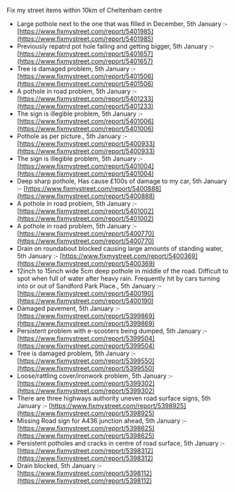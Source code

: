 Fix my street items within 10km of Cheltenham centre

<!-- fix_marker starts -->

- Large pothole next to the one that was filled in December, 5th January :- [https://www.fixmystreet.com/report/5401985](https://www.fixmystreet.com/report/5401985)
- Previously repatrd pot hole failing and getting bigger, 5th January :- [https://www.fixmystreet.com/report/5401657](https://www.fixmystreet.com/report/5401657)
- Tree is damaged problem, 5th January :- [https://www.fixmystreet.com/report/5401506](https://www.fixmystreet.com/report/5401506)
- A pothole in road problem, 5th January :- [https://www.fixmystreet.com/report/5401233](https://www.fixmystreet.com/report/5401233)
- The sign is illegible problem, 5th January :- [https://www.fixmystreet.com/report/5401006](https://www.fixmystreet.com/report/5401006)
- Pothole as per picture., 5th January :- [https://www.fixmystreet.com/report/5400933](https://www.fixmystreet.com/report/5400933)
- The sign is illegible problem, 5th January :- [https://www.fixmystreet.com/report/5401004](https://www.fixmystreet.com/report/5401004)
- Deep sharp pothole, Has cause £100s of damage to my car, 5th January :- [https://www.fixmystreet.com/report/5400888](https://www.fixmystreet.com/report/5400888)
- A pothole in road problem, 5th January :- [https://www.fixmystreet.com/report/5401002](https://www.fixmystreet.com/report/5401002)
- A pothole in road problem, 5th January :- [https://www.fixmystreet.com/report/5400770](https://www.fixmystreet.com/report/5400770)
- Drain on roundabout blocked causing large amounts of standing water, 5th January :- [https://www.fixmystreet.com/report/5400369](https://www.fixmystreet.com/report/5400369)
- 12inch to 15inch wide 5cm deep pothole in middle of the road. Difficult to spot when full of water after heavy rain. Frequently hit by cars turning into or out of Sandford Park Place., 5th January :- [https://www.fixmystreet.com/report/5400190](https://www.fixmystreet.com/report/5400190)
- Damaged pavement, 5th January :- [https://www.fixmystreet.com/report/5399869](https://www.fixmystreet.com/report/5399869)
- Persistent problem with e-scooters being dumped, 5th January :- [https://www.fixmystreet.com/report/5399504](https://www.fixmystreet.com/report/5399504)
- Tree is damaged problem, 5th January :- [https://www.fixmystreet.com/report/5399550](https://www.fixmystreet.com/report/5399550)
- Loose/rattling cover/ironwork problem, 5th January :- [https://www.fixmystreet.com/report/5399302](https://www.fixmystreet.com/report/5399302)
- There are three highways authority uneven road surface signs, 5th January :- [https://www.fixmystreet.com/report/5398925](https://www.fixmystreet.com/report/5398925)
- Missing Road sign for A436 junction ahead, 5th January :- [https://www.fixmystreet.com/report/5398625](https://www.fixmystreet.com/report/5398625)
- Persistent potholes and cracks in centre of road surface, 5th January :- [https://www.fixmystreet.com/report/5398312](https://www.fixmystreet.com/report/5398312)
- Drain blocked, 5th January :- [https://www.fixmystreet.com/report/5398112](https://www.fixmystreet.com/report/5398112)

<!-- fix_marker ends -->